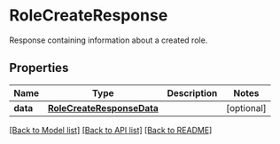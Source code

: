 # RoleCreateResponse

Response containing information about a created role.

## Properties

| Name     | Type                                                    | Description | Notes      |
| -------- | ------------------------------------------------------- | ----------- | ---------- |
| **data** | [**RoleCreateResponseData**](RoleCreateResponseData.md) |             | [optional] |

[[Back to Model list]](README.md#documentation-for-models) [[Back to API list]](README.md#documentation-for-api-endpoints) [[Back to README]](README.md)
